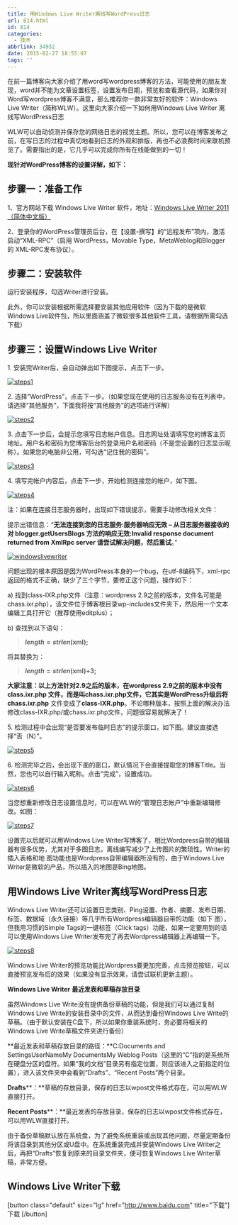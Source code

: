 ```yaml
---
title: 用Windows Live Writer离线写WordPress日志
url: 814.html
id: 814
categories:
  - 技术
abbrlink: 34932
date: 2015-02-27 18:55:07
tags: ''
---
```


在前一篇博客向大家介绍了用word写wordpress博客的方法，可能使用的朋友发现，word并不能为文章设置标签，设置发布日期，预览和查看源代码，如果你对Word写wordpress博客不满意，那么推荐你一款非常友好的软件：Windows Live Writer（简称WLW）。这里向大家介绍一下如何用Windows Live Writer 离线写WordPress日志

WLW可以自动侦测并保存您的网络日志的视觉主题。所以，您可以在博客发布之前，在写日志的过程中真切地看到日志的外观和排版，再也不必浪费时间来联机预览了。需要指出的是，它几乎可以完成你所有在线能做到的一切！

**现针对WordPress博客的设置详解，如下：**

步骤一：准备工作
--------

1、官方网站下载 Windows Live Writer 软件，地址：[Windows Live Writer 2011（简体中文版）](http://explore.live.com/windows-live-writer?os=other)

2、登录你的WordPress管理员后台，在【设置-撰写】的“远程发布”项内，激活启动“XML-RPC”（启用 WordPress，Movable Type，MetaWeblog和Blogger 的 XML-RPC发布协议）。

步骤二：安装软件
--------

运行安装程序，勾选Writer进行安装。

此外，你可以安装根据所需选择要安装其他应用软件（因为下载的是微软Windows Live软件包，所以里面涵盖了微软很多其他软件工具，请根据所需勾选下载）

步骤三：设置Windows Live Writer
-------------------------

1\. 安装完Writer后，会自动弹出如下图提示，点击下一步。

[![steps1](http://baiyuan.wang/wp-content/uploads/auto_save_image2015/02/125801wXV.png "steps1")](http://xuhehuan.com/wp-content/uploads/2011/09/steps1.png)

2\. 选择”WordPress”，点击下一步。（如果您现在使用的日志服务没有在列表中，请选择“其他服务”，下面我将按“其他服务”的选项进行详解）

[![steps2](http://baiyuan.wang/wp-content/uploads/auto_save_image2015/02/1258026xY.png "steps2")](http://xuhehuan.com/wp-content/uploads/2011/09/steps2_thumb.png)

3\. 点击下一步后，会提示您填写日志帐户信息。日志网址处请填写您的博客主页地址。用户名和密码为您博客后台的登录用户名和密码（不是您设置的日志显示昵称）。如果您的电脑非公用，可勾选“记住我的密码”。

[![steps3](http://baiyuan.wang/wp-content/uploads/auto_save_image2015/02/125804r6p.png "steps3")](http://xuhehuan.com/wp-content/uploads/2011/09/steps3_thumb.png)

4\. 填写完帐户内容后，点击下一步，开始检测连接您的帐户，如下图。

[![steps4](http://baiyuan.wang/wp-content/uploads/auto_save_image2015/02/1258052en.png "steps4")](http://xuhehuan.com/wp-content/uploads/2011/09/steps4_thumb.png)

注：如果在连接日志服务器时，出现如下错误提示，需要手动修改相关文件：

提示出错信息：“**无法连接到您的日志服务:服务器响应无效 – 从日志服务器接收的对 blogger.getUsersBlogs 方法的响应无效:Invalid response document returned from XmlRpc server 请尝试解决问题，然后重试**。”

[![windowslivewriter](http://baiyuan.wang/wp-content/uploads/auto_save_image2015/02/125806sY2.png "windowslivewriter")](http://xuhehuan.com/wp-content/uploads/2011/09/windowslivewriter.png)

问题出现的根本原因是因为WordPress本身的一个bug，在utf-8编码下，xml-rpc返回的格式不正确，缺少了三个字节，要修正这个问题，操作如下：

a) 找到class-IXR.php文件（注意：wordpress 2.9之前的版本，文件名可能是chass.ixr.php），该文件位于博客根目录wp-includes文件夹下，然后用一个文本编辑工具打开它（推荐使用editplus）；

b) 查找到以下语句：

> **$length = strlen($xml);**

将其替换为：

> **$length = strlen($xml)+3;**

**大家注意：以上方法针对2.9之后的版本，**在wordpress 2.9之前的版本中没有class.ixr.php 文件，而是叫chass.ixr.php文件，它其实是WordPress升级后将**chass.ixr.php** 文件变成了**class-IXR.php**。不论哪种版本，按照上面的解决办法修改class-IXR.php/或chass.ixr.php文件，问题很容易就解决了！

5\. 检测过程中会出现“是否要发布临时日志”的提示窗口，如下图。建议直接选择“否（N）”。

[![steps5](http://baiyuan.wang/wp-content/uploads/auto_save_image2015/02/125808fXn.png "steps5")](http://xuhehuan.com/wp-content/uploads/2011/09/steps5_thumb.png)

6\. 检测完毕之后，会出现下面的窗口，默认情况下会直接提取您的博客Title。当然，您也可以自行输入昵称。点击“完成”，设置成功。

[![steps6](http://baiyuan.wang/wp-content/uploads/auto_save_image2015/02/125809wTc.png "steps6")](http://xuhehuan.com/wp-content/uploads/2011/09/steps6_thumb.png)

当您想重新修改日志设置信息时，可以在WLW的“管理日志帐户”中重新编辑修改。如图：

[![steps7](http://baiyuan.wang/wp-content/uploads/auto_save_image2015/02/125810R0L.png "steps7")](http://xuhehuan.com/wp-content/uploads/2011/09/steps7_thumb.png)

设置完以后就可以用Windows Live Writer写博客了，相比Wordpress自带的编辑器有很多优势，尤其对于多图日志，离线编写减少了上传图片的繁琐性。Writer的插入表格和地 图功能也是Wordpress自带编辑器所没有的，由于Windows Live Writer是微软的产品，所以插入的地图是Bing地图。

用Windows Live Writer离线写WordPress日志
----------------------------------

Windows Live Writer还可以设置日志类别、Ping设置、作者、摘要、发布日期、标签、数据域（永久链接）等几乎所有Wordpress编辑器自带的功能（如下 图），但我用习惯的Simple Tags的一键标签（Click tags）功能，如果一定要用到的话可以使用Windows Live Writer发布完了再去Wordpress编辑器上再编辑一下。

[![steps8](http://baiyuan.wang/wp-content/uploads/auto_save_image2015/02/125812H4s.png "steps8")](http://xuhehuan.com/wp-content/uploads/2011/09/steps8_thumb.png)

Windows Live Writer的预览功能比Wordpress要更加完善，点击预览按钮，可以直接预览发布后的效果（如果没有显示效果，请尝试联机更新主题）。

**Windows Live Writer** **最近发表和草稿存放目录**

虽然Windows Live Write没有提供备份草稿的功能，但是我们可以通过复制Windows Live Write的安装目录中的文件，从而达到备份Windows Live Write的草稿。（由于默认安装在C盘下，所以如果你重装系统时，务必要将相关的Windows Live Write草稿文件夹进行备份）

**最近发表和草稿存放目录的路径：**C:Documents and SettingsUserNameMy DocumentsMy Weblog Posts（这里的“C”指的是系统所在硬盘分区的盘符。如果“我的文档”目录另有指定位置，则应该进入之前指定的位置），进入该文件夹中会看到“Drafts”、“Recent Posts”两个目录。

**Drafts****：**草稿的存放目录，保存的日志以wpost文件格式存在，可以用WLW直接打开。

**Recent Posts****：**最近发表的存放目录，保存的日志以wpost文件格式存在，可以用WLW直接打开。

由于备份草稿默认放在系统盘，为了避免系统重装或出现其他问题，尽量定期备份将该目录到其他分区或U盘中。在系统重装完成并安装Windows Live Writer之后，再把“Drafts”恢复到原来的目录文件夹，便可恢复Windows Live Writer草稿，非常方便。

Windows Live Writer下载
---------------------

\[button class="default" size="lg" href="http://www.baidu.com" title="下载"\] 下载 \[/button\]